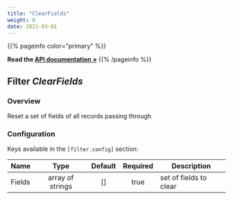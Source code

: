 ```yaml
---
title: "ClearFields"
weight: 9
date: 2021-03-01
---
```

{{% pageinfo color="primary" %}}

**Read the [API documentation &raquo;](https://pkg.go.dev/github.com/AdRoll/baker/filter#ClearFields)**
{{% /pageinfo %}}

## Filter *ClearFields*

### Overview
Reset a set of fields of all records passing through

### Configuration

Keys available in the `[filter.config]` section:

|Name|Type|Default|Required|Description|
|----|:--:|:-----:|:------:|-----------|
| Fields| array of strings| []| true| set of fields to clear|

